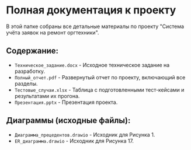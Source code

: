# Полная документация к проекту

В этой папке собраны все детальные материалы по проекту "Система учёта заявок на ремонт оргтехники".

## Содержание:

*   `Техническое_задание.docx` - Исходное техническое задание на разработку.
*   `Полный_отчет.pdf` - Развернутый отчет по проекту, включающий все разделы.
*   `Тестовые_случаи.xlsx` - Таблица с подготовленными тест-кейсами и результатами их прогона.
*   `Презентация.pptx` - Презентация проекта.

## Диаграммы (исходные файлы):

*   `Диаграмма_прецедентов.drawio` - Исходник для Рисунка 1.
*   `ER_диаграмма.drawio` - Исходник для Рисунка 17.
